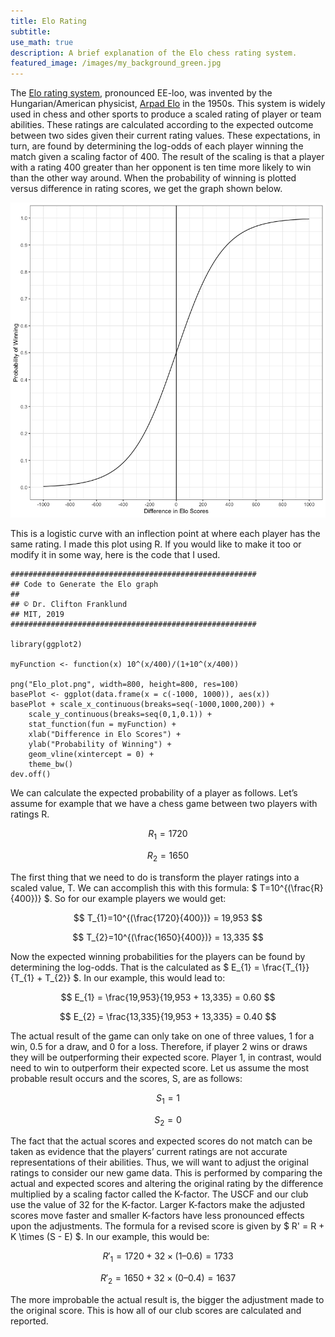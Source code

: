```yaml
---
title: Elo Rating
subtitle:
use_math: true
description: A brief explanation of the Elo chess rating system.
featured_image: /images/my_background_green.jpg
---
```


The [Elo rating system](https://en.wikipedia.org/wiki/Elo_rating_system), pronounced EE-loo, was invented by the Hungarian/American physicist, [Arpad Elo](https://en.wikipedia.org/wiki/Arpad_Elo) in the 1950s. This system is widely used in chess and other sports to produce a scaled rating of player or team abilities. These ratings are calculated according to the expected outcome between two sides given their current rating values. These expectations, in turn, are found by determining the log-odds of each player winning the match given a scaling factor of 400. The result of the scaling is that a player with a rating 400 greater than her opponent is ten time more likely to win than the other way around. When the probability of winning is plotted versus difference in rating scores, we get the graph shown below.

![a plot of winning probabilities vs score differential](images/Elo_plot.png)

This is a logistic curve with an inflection point at where each player has the same rating. I made this plot using R. If you would like to make it too or modify it in some way, here is the code that I used.

```
#######################################################
## Code to Generate the Elo graph
##
## © Dr. Clifton Franklund
## MIT, 2019
#######################################################

library(ggplot2)

myFunction <- function(x) 10^(x/400)/(1+10^(x/400))

png("Elo_plot.png", width=800, height=800, res=100)
basePlot <- ggplot(data.frame(x = c(-1000, 1000)), aes(x))
basePlot + scale_x_continuous(breaks=seq(-1000,1000,200)) +
	scale_y_continuous(breaks=seq(0,1,0.1)) +
	stat_function(fun = myFunction) +
	xlab("Difference in Elo Scores") +
	ylab("Probability of Winning") +
	geom_vline(xintercept = 0) +
	theme_bw()
dev.off()
```


We can calculate the expected probability of a player as follows. Let’s assume for example that we have a chess game between two players with ratings R.

$$ R_{1} = 1720 $$

$$ R_{2} = 1650 $$

The first thing that we need to do is transform the player ratings into a scaled value, T. We can accomplish this with this formula: $ T=10^{(\frac{R}{400})} $. So for our example players we would get:

$$ T_{1}=10^{(\frac{1720}{400})} = 19,953 $$

$$ T_{2}=10^{(\frac{1650}{400})} = 13,335 $$

Now the expected winning probabilities for the players can be found by determining the log-odds. That is the calculated as $ E_{1} = \frac{T_{1}}{T_{1} + T_{2}} $. In our example, this would lead to:

$$ E_{1} = \frac{19,953}{19,953 + 13,335} = 0.60 $$

$$ E_{2} = \frac{13,335}{19,953 + 13,335} = 0.40 $$

The actual result of the game can only take on one of three values, 1 for a win, 0.5 for a draw, and 0 for a loss. Therefore, if player 2 wins or draws they will be outperforming their expected score. Player 1, in contrast, would need to win to outperform their expected score. Let us assume the most probable result occurs and the scores, S, are as follows:

$$ S_{1} = 1 $$

$$ S_{2} = 0 $$

The fact that the actual scores and expected scores do not match can be taken as evidence that the players’ current ratings are not accurate representations of their abilities. Thus, we will want to adjust the original ratings to consider our new game data. This is performed by comparing the actual and expected scores and altering the original rating by the difference multiplied by a scaling factor called the K-factor. The USCF and our club use the value of 32 for the K-factor. Larger K-factors make the adjusted scores move faster and smaller K-factors have less pronounced effects upon the adjustments. The formula for a revised score is given by $ R' = R + K \times (S - E) $. In our example, this would be:

$$ R'_{1} = 1720 + 32 \times (1 – 0.6) = 1733 $$

$$ R'_{2} = 1650 + 32 \times (0 – 0.4) = 1637 $$

The more improbable the actual result is, the bigger the adjustment made to the original score. This is how all of our club scores are calculated and reported.
